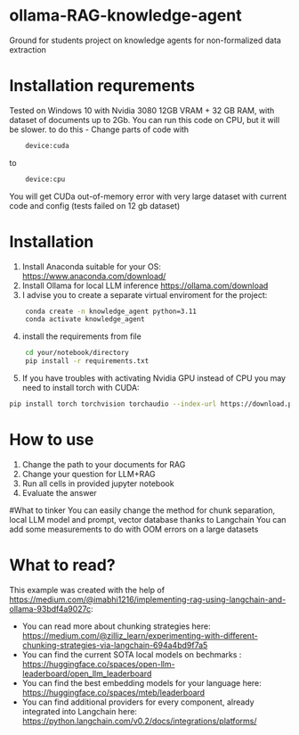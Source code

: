 # ollama-RAG-knowledge-agent
Ground for students project on knowledge agents for non-formalized data extraction 

# Installation requrements
Tested on Windows 10 with Nvidia 3080 12GB VRAM + 32 GB RAM, with dataset of documents up to 2Gb.
You can run this code on CPU, but it will be slower. 
to do this - Change parts of code with
```python
	device:cuda
```
to
```python
	device:cpu
```
You will get CUDa out-of-memory error with very large dataset with current code and config (tests failed on 12 gb dataset)

# Installation
1) Install Anaconda suitable for your OS: https://www.anaconda.com/download/
2) Install Ollama for local LLM inference https://ollama.com/download
3) I advise you to create a separate virtual enviroment for the project:
```bash
	conda create -n knowledge_agent python=3.11
	conda activate knowledge_agent
```
4) install the requirements from file
```bash
	cd your/notebook/directory
	pip install -r requirements.txt
```
5) If you have troubles with activating Nvidia GPU instead of CPU you may need to install torch with CUDA:
```bash
pip install torch torchvision torchaudio --index-url https://download.pytorch.org/whl/cu118 --upgrade --force-reinstall
```


# How to use
1) Change the path to your documents for RAG
2) Change your question for LLM+RAG
3) Run all cells in provided jupyter notebook
4) Evaluate the answer

#What to tinker
You can easily change the method for chunk separation, local LLM model and prompt, vector database thanks to Langchain
You can add some measurements to do with OOM errors on a large datasets

# What to read?

This example was created with the help of https://medium.com/@imabhi1216/implementing-rag-using-langchain-and-ollama-93bdf4a9027c:
- You can read more about chunking strategies here: https://medium.com/@zilliz_learn/experimenting-with-different-chunking-strategies-via-langchain-694a4bd9f7a5
- You can find the current SOTA local models on bechmarks : https://huggingface.co/spaces/open-llm-leaderboard/open_llm_leaderboard
- You can find the best embedding models for your language here: https://huggingface.co/spaces/mteb/leaderboard
- You can find additional providers for every component, already integrated into Langchain here: https://python.langchain.com/v0.2/docs/integrations/platforms/
